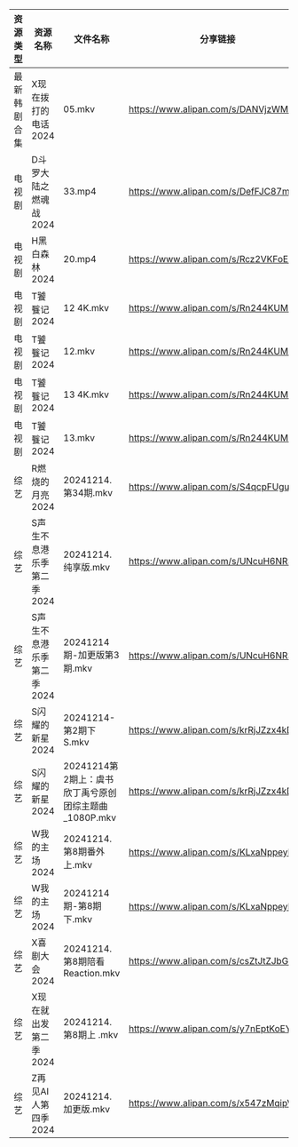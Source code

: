 | 资源类型   | 资源名称            | 文件名称                                 | 分享链接                                 | 更新时间                |
| ------ | --------------- | ------------------------------------ | ------------------------------------ | ------------------- |
| 最新韩剧合集 | X现在拨打的电话2024    | 05.mkv                               | https://www.alipan.com/s/DANVjzWMEL4 | 2024-12-14 00:06:24 |
| 电视剧    | D斗罗大陆之燃魂战2024   | 33.mp4                               | https://www.alipan.com/s/DefFJC87mhM | 2024-12-14 12:05:18 |
| 电视剧    | H黑白森林2024       | 20.mp4                               | https://www.alipan.com/s/Rcz2VKFoEbH | 2024-12-14 12:05:34 |
| 电视剧    | T饕餮记2024        | 12 4K.mkv                            | https://www.alipan.com/s/Rn244KUMhV7 | 2024-12-14 14:06:30 |
| 电视剧    | T饕餮记2024        | 12.mkv                               | https://www.alipan.com/s/Rn244KUMhV7 | 2024-12-14 14:06:30 |
| 电视剧    | T饕餮记2024        | 13 4K.mkv                            | https://www.alipan.com/s/Rn244KUMhV7 | 2024-12-14 14:06:30 |
| 电视剧    | T饕餮记2024        | 13.mkv                               | https://www.alipan.com/s/Rn244KUMhV7 | 2024-12-14 14:06:29 |
| 综艺     | R燃烧的月亮2024      | 20241214.第34期.mkv                    | https://www.alipan.com/s/S4qcpFUguQa | 2024-12-14 14:07:50 |
| 综艺     | S声生不息港乐季第二季2024 | 20241214.纯享版.mkv                     | https://www.alipan.com/s/UNcuH6NR3w3 | 2024-12-14 14:07:55 |
| 综艺     | S声生不息港乐季第二季2024 | 20241214期-加更版第3期.mkv                 | https://www.alipan.com/s/UNcuH6NR3w3 | 2024-12-14 14:07:55 |
| 综艺     | S闪耀的新星2024      | 20241214-第2期下S.mkv                   | https://www.alipan.com/s/krRjJZzx4kD | 2024-12-14 14:08:03 |
| 综艺     | S闪耀的新星2024      | 20241214第2期上：虞书欣丁禹兮原创团综主题曲_1080P.mkv | https://www.alipan.com/s/krRjJZzx4kD | 2024-12-14 14:08:03 |
| 综艺     | W我的主场2024       | 20241214.第8期番外上.mkv                  | https://www.alipan.com/s/KLxaNppeykr | 2024-12-14 14:08:21 |
| 综艺     | W我的主场2024       | 20241214期-第8期下.mkv                   | https://www.alipan.com/s/KLxaNppeykr | 2024-12-14 14:08:21 |
| 综艺     | X喜剧大会2024       | 20241214.第8期陪看Reaction.mkv           | https://www.alipan.com/s/csZtJtZJbGQ | 2024-12-14 14:08:27 |
| 综艺     | X现在就出发第二季2024   | 20241214.第8期上 .mkv                   | https://www.alipan.com/s/y7nEptKoEYs | 2024-12-14 16:08:29 |
| 综艺     | Z再见AI人第四季2024   | 20241214.加更版.mkv                     | https://www.alipan.com/s/x547zMqipVp | 2024-12-14 14:08:35 |
